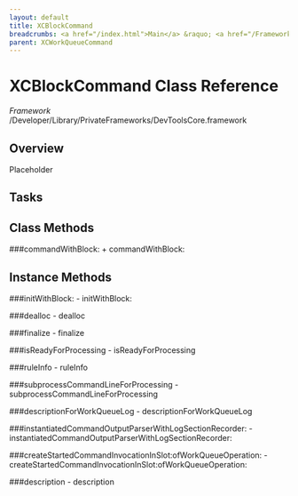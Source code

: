 ```yaml
---
layout: default
title: XCBlockCommand
breadcrumbs: <a href="/index.html">Main</a> &raquo; <a href="/Frameworks.html">Framework</a> &raquo; <a href="/Frameworks/DevToolsCore.html">DevToolsCore</a> &raquo; XCBlockCommand
parent: XCWorkQueueCommand 
---
```

# XCBlockCommand Class Reference

*Framework* /Developer/Library/PrivateFrameworks/DevToolsCore.framework

## Overview

Placeholder

## Tasks

## Class Methods

<a name="+commandWithBlock:"></a>
###commandWithBlock:
    + commandWithBlock:

## Instance Methods

<a name="-initWithBlock:"></a>
###initWithBlock:
    - initWithBlock:

<a name="-dealloc"></a>
###dealloc
    - dealloc

<a name="-finalize"></a>
###finalize
    - finalize

<a name="-isReadyForProcessing"></a>
###isReadyForProcessing
    - isReadyForProcessing

<a name="-ruleInfo"></a>
###ruleInfo
    - ruleInfo

<a name="-subprocessCommandLineForProcessing"></a>
###subprocessCommandLineForProcessing
    - subprocessCommandLineForProcessing

<a name="-descriptionForWorkQueueLog"></a>
###descriptionForWorkQueueLog
    - descriptionForWorkQueueLog

<a name="-instantiatedCommandOutputParserWithLogSectionRecorder:"></a>
###instantiatedCommandOutputParserWithLogSectionRecorder:
    - instantiatedCommandOutputParserWithLogSectionRecorder:

<a name="-createStartedCommandInvocationInSlot:ofWorkQueueOperation:"></a>
###createStartedCommandInvocationInSlot:ofWorkQueueOperation:
    - createStartedCommandInvocationInSlot:ofWorkQueueOperation:

<a name="-description"></a>
###description
    - description

